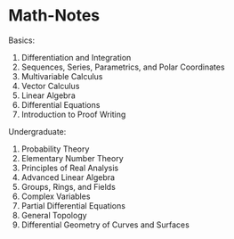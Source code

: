 # Math-Notes

Basics:
1. Differentiation and Integration
2. Sequences, Series, Parametrics, and Polar Coordinates
3. Multivariable Calculus
4. Vector Calculus
5. Linear Algebra
6. Differential Equations
9. Introduction to Proof Writing

Undergraduate:
1. Probability Theory
1. Elementary Number Theory
2. Principles of Real Analysis
3. Advanced Linear Algebra
4. Groups, Rings, and Fields
5. Complex Variables
6. Partial Differential Equations
7. General Topology
8. Differential Geometry of Curves and Surfaces

    








